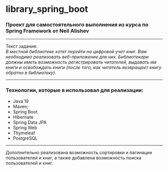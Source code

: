 # library_spring_boot
### Проект для самостоятельного выполнения из курса по Spring Framework от Neil Alishev
___
Текст задания:<br/>
_В местной библиотеке хотят перейти на цифровой учет книг. Вам
необходимо реализовать веб-приложение для них. Библиотекари
должны иметь возможность регистрировать читателей, выдавать им
книги и освобождать книги (после того, как читатель возвращает
книгу обратно в библиотеку)._
___
### Технологии, которые я использовал для реализации:
- Java 19
- Maven;
- Spring Boot
- Hibernate
- Spring Data JPA
- Spring Web
- Thymeleaf
- PostgreSQL
___
Дополнительно реализована возможность сортировки и пагинации пользователей и книг, а также добавлена возможность поиска пользователей и книг.<br/>